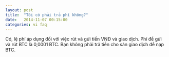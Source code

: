```yaml
---
layout: post
title:  "Tôi có phải trả phí không?"
date:   2014-11-07 00:15:00
categories: vi faq
---
```


Có, lệ phí áp dụng đối với việc rút và gửi tiền VNĐ và giao dịch. Phí để gửi và rút BTC là 0,0001 BTC. Bạn không phải trả tiền cho sàn giao dịch để nạp BTC.